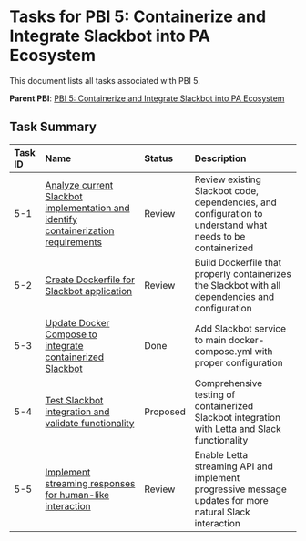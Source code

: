 # Tasks for PBI 5: Containerize and Integrate Slackbot into PA Ecosystem

This document lists all tasks associated with PBI 5.

**Parent PBI**: [PBI 5: Containerize and Integrate Slackbot into PA Ecosystem](./prd.md)

## Task Summary

| Task ID | Name | Status | Description |
| :------ | :--- | :----- | :---------- |
| 5-1 | [Analyze current Slackbot implementation and identify containerization requirements](./5-1.md) | Review | Review existing Slackbot code, dependencies, and configuration to understand what needs to be containerized |
| 5-2 | [Create Dockerfile for Slackbot application](./5-2.md) | Review | Build Dockerfile that properly containerizes the Slackbot with all dependencies and configuration |
| 5-3 | [Update Docker Compose to integrate containerized Slackbot](./5-3.md) | Done | Add Slackbot service to main docker-compose.yml with proper configuration |
| 5-4 | [Test Slackbot integration and validate functionality](./5-4.md) | Proposed | Comprehensive testing of containerized Slackbot integration with Letta and Slack functionality |
| 5-5 | [Implement streaming responses for human-like interaction](./5-5.md) | Review | Enable Letta streaming API and implement progressive message updates for more natural Slack interaction |
